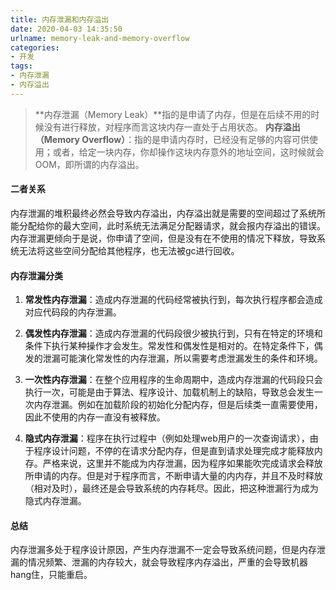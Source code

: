 ```yaml
---
title: 内存泄漏和内存溢出
date: 2020-04-03 14:35:50
urlname: memory-leak-and-memory-overflow
categories:
- 开发
tags:
- 内存泄漏
- 内存溢出
---
```

>**内存泄漏（Memory Leak）**指的是申请了内存，但是在后续不用的时候没有进行释放，对程序而言这块内存一直处于占用状态。
**内存溢出（Memory Overflow）**：指的是申请内存时，已经没有足够的内容可供使用；或者，给定一块内存，你却操作这块内存意外的地址空间，这时候就会OOM，即所谓的内存溢出。

<!-- more-->


#### 二者关系
内存泄漏的堆积最终必然会导致内存溢出，内存溢出就是需要的空间超过了系统所能分配给你的最大空间，此时系统无法满足分配器请求，就会报内存溢出的错误。
内存泄漏更倾向于是说，你申请了空间，但是没有在不使用的情况下释放，导致系统无法将这些空间分配给其他程序，也无法被gc进行回收。

#### 内存泄漏分类
1. **常发性内存泄漏**：造成内存泄漏的代码经常被执行到，每次执行程序都会造成对应代码段的内存泄漏。

2. **偶发性内存泄漏**：造成内存泄漏的代码段很少被执行到，只有在特定的环境和条件下执行某种操作才会发生。常发性和偶发性是相对的。在特定条件下，偶发的泄漏可能演化常发性的内存泄漏，所以需要考虑泄漏发生的条件和环境。

3. **一次性内存泄漏**：在整个应用程序的生命周期中，造成内存泄漏的代码段只会执行一次，可能是由于算法、程序设计、加载机制上的缺陷，导致总会发生一次内存泄漏。例如在加载阶段的初始化分配内存，但是后续类一直需要使用，因此不使用的内存一直没有被释放。

4. **隐式内存泄漏**：程序在执行过程中（例如处理web用户的一次查询请求），由于程序设计问题，不停的在请求分配内存，但是直到请求处理完成才能释放内存。严格来说，这里并不能成为内存泄漏，因为程序如果能吹完成请求会释放所申请的内存。但是对于程序而言，不断申请大量的内内存，并且不及时释放（相对及时），最终还是会导致系统的内存耗尽。因此，把这种泄漏行为成为隐式内存泄漏。

#### 总结
内存泄漏多处于程序设计原因，产生内存泄漏不一定会导致系统问题，但是内存泄漏的情况频繁、泄漏的内存较大，就会导致程序内存溢出，严重的会导致机器hang住，只能重启。


